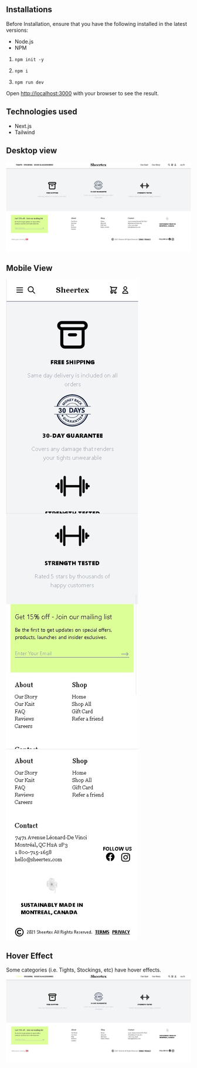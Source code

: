 ## Installations

Before Installation, ensure that you have the following installed in the latest versions:

- Node.js
- NPM

1. `npm init -y`

2. `npm i`

3. `npm run dev`

Open [http://localhost:3000](http://localhost:3000) with your browser to see the result.

## Technologies used

- Next.js
- Tailwind

## Desktop view

![](sheertex_desktop.jpg)

## Mobile View

<div align="center">
  <div style="display: flex; flex-direction: column; align-items: flex-start;">
    <img align="top" src="sheertex_mobile1.jpg"/>
    <img align="top" src="sheertex_mobile2.jpg"/>
    <img align="top" src="sheertex_mobile3.jpg"/>
  </div>
</div>

## Hover Effect

Some categories (i.e. Tights, Stockings, etc) have hover effects.
![](sheertex_hover.jpg)
